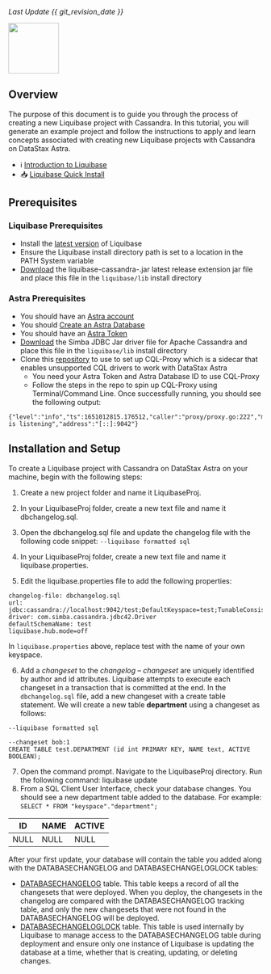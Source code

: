 _Last Update {{ git_revision_date }}_

<img src="../../../../img/liquibase/logo.png" height="100px" />

## Overview

The purpose of this document is to guide you through the process of creating a new Liquibase project with Cassandra. In this tutorial, you will generate an example project and follow the instructions to apply and learn concepts associated with creating new Liquibase projects with Cassandra on DataStax Astra.

- ℹ️ [Introduction to Liquibase](https://docs.liquibase.com/home.html)
- 📥 [Liquibase Quick Install](https://docs.liquibase.com/install/liquibase-windows.html)

## Prerequisites
### Liquibase Prerequisites
- Install the [latest version](https://www.liquibase.org/download) of Liquibase 
- Ensure the Liquibase install directory path is set to a location in the PATH System variable
- [Download](https://github.com/liquibase/liquibase-cassandra/releases/) the liquibase-cassandra-<version>.jar latest release extension jar file and place this file in the `liquibase/lib` install directory 

### Astra Prerequisites
- You should have an [Astra account](http://astra.datastax.com/)
- You should [Create an Astra Database](/pages/astra/create-instance/)
- You should have an [Astra Token](/pages/astra/create-token/)
- [Download](https://downloads.datastax.com/#odbc-jdbc-drivers) the Simba JDBC Jar driver file for Apache Cassandra and place this file in the `liquibase/lib` install directory 
- Clone this [repository](https://github.com/datastax/cql-proxy) to use to set up CQL-Proxy which is a sidecar that enables unsupported CQL drivers to work with DataStax Astra
    - You need your Astra Token and Astra Database ID to use CQL-Proxy
    - Follow the steps in the repo to spin up CQL-Proxy using Terminal/Command Line. Once successfully running, you should see the following output:

```
{"level":"info","ts":1651012815.176512,"caller":"proxy/proxy.go:222","msg":"proxy is listening","address":"[::]:9042"}
```

## Installation and Setup
To create a Liquibase project with Cassandra on DataStax Astra on your machine, begin with the following steps:

1. Create a new project folder and name it LiquibaseProj.
2. In your LiquibaseProj folder, create a new text file and name it dbchangelog.sql.
3. Open the dbchangelog.sql file and update the changelog file with the following code snippet: 
`--liquibase formatted sql` 

4. In your LiquibaseProj folder, create a new text file and name it liquibase.properties.
5. Edit the liquibase.properties file to add the following properties:

```
changelog-file: dbchangelog.sql
url: jdbc:cassandra://localhost:9042/test;DefaultKeyspace=test;TunableConsistency=6
driver: com.simba.cassandra.jdbc42.Driver
defaultSchemaName: test
liquibase.hub.mode=off 
```
In `liquibase.properties` above, replace test with the name of your own keyspace.

 6. Add a _changeset_ to the _changelog_ – _changeset_ are uniquely identified by author and id attributes. Liquibase attempts to execute each changeset in a transaction that is committed at the end. In the `dbchangelog.sql` file, add a new changeset with a create table statement. We will create a new table **department** using a changeset as follows:

```
--liquibase formatted sql

--changeset bob:1
CREATE TABLE test.DEPARTMENT (id int PRIMARY KEY, NAME text, ACTIVE BOOLEAN);
```

7. Open the command prompt. Navigate to the LiquibaseProj directory.
Run the following command: liquibase update
8. From a SQL Client User Interface, check your database changes. You should see a new department table added to the database. For example:
`SELECT * FROM "keyspace"."department";`

| ID          | NAME        | ACTIVE |
| ----------- | ----------- |------- |
| NULL        | NULL        |  NULL  |

After your first update, your database will contain the table you added along with the DATABASECHANGELOG and DATABASECHANGELOGLOCK tables:

- [DATABASECHANGELOG](https://docs.liquibase.com/concepts/tracking-tables/databasechangelog-table.html) table. This table keeps a record of all the changesets that were deployed. When you deploy, the changesets in the changelog are compared with the DATABASECHANGELOG tracking table, and only the new changesets that were not found in the DATABASECHANGELOG will be deployed.
- [DATABASECHANGELOGLOCK](https://docs.liquibase.com/concepts/tracking-tables/databasechangeloglock-table.html) table. This table is used internally by Liquibase to manage access to the DATABASECHANGELOG table during deployment and ensure only one instance of Liquibase is updating the database at a time, whether that is creating, updating, or deleting changes.
